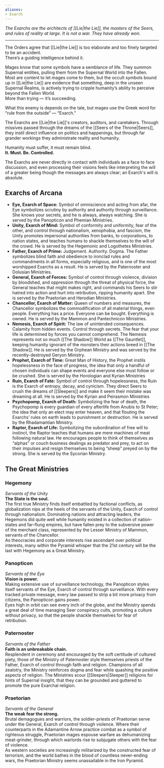 ```yaml
---
aliases:
- Exarch
---
```


_The Exarchs are the architects of [[Lie|the Lie]], the masters of the Seers, and rules of reality at large. It is not a war. They have already won._

---

The Orders agree that [[Lie|the Lie]] is too elaborate and too finely targeted to be an accident.\
There’s a guiding intelligence behind it.

Mages know that some symbols have a semblance of life. They summon Supernal entities, pulling them from the Supernal World into the Fallen.\
Most are content to let mages come to them, but the occult symbols bound up in [[Lie|the Lie]] are evidence that something, deep in the unseen Supernal Realms, is actively trying to cripple humanity’s ability to perceive beyond the Fallen World.\
More than trying — it’s succeeding.

What this enemy is depends on the tale, but mages use the Greek word for “rule from the outside” — “Exarch.”

The Exarchs are [[Lie|the Lie]]'s creators, auditors, and caretakers. Through missives passed through the dreams of the [[Seers of the Throne|Seers]], they instil direct influence on politics and happenings, but through far grander workings they administrate reality and humanity.

Humanity must suffer, it must remain blind.\
**It. Must. Be. Controlled.**

The Exarchs are never directly in contact with individuals as a face to face discussion, and even processing their visions feels like interpreting the will of a greater being though the messages are always clear; an Exarch's will is absolute.

## Exarchs of Arcana

- **Eye, Exarch of Space:** Symbol of omniscience and acting from afar, the Eye symbolizes scrutiny by authority and authority through surveillance. She knows your secrets, and he is always, always watching. She is served by the Panopticon and Phemian Ministries.
- **Unity, Exarch of Mind:** Symbol of conformity and uniformity, fear of the other, and control through nationalism, xenophobia, and fascism, the Unity promotes impersonal authorities from banks, to corporations, to nation states, and teaches humans to shackle themselves to the will of the crowd. He is served by the Hegemonic and Logothetes Ministries.
- **Father, Exarch of Prime:** Judgement. Authority. Dogma. The Father symbolizes blind faith and obedience to ironclad rules and commandments in all forms, especially religious, and is one of the most worshipped Exarchs as a result. He is served by the Paternoster and Dolusian Ministries.
- **General, Exarch of Forces:** Symbol of control through violence, division by bloodshed, and oppression through the threat of physical force, the General teaches that might makes right, and commands his Seers to stir hatred into action and hurt into retribution, ripping humanity apart. She is served by the Praetorian and Herodian Ministries.
- **Chancellor, Exarch of Matter:** Queen of numbers and measures, the Chancellor symbolizes the commodification of all material things, even people. Everything has a price. Everyone can be bought. Everything is owned. He is served by the Mammon and Pantechnicon Ministries.
- **Nemesis, Exarch of Spirit:** The law of unintended consequences. Calamity from hidden events. Control through secrets. The fear that your life is determined by forces you cannot comprehend. The Nemesis represents not so much [[The Shadow]] World as [[The Gauntlet]], keeping humanity ignorant of the monsters their actions breed in [[The Shadow]]. He is served by the Orphean Ministry and was served by the recently-destroyed Geryon Ministry.
- **Prophet, Exarch of Time:** Great Man of History, the Prophet instils hopelessness in the face of progress, the idea that only a handful of chosen individuals can shape events and everyone else must follow or be crushed. She is served by the Horologian and Kyrian Ministries
- **Ruin, Exarch of Fate:** Symbol of control through hopelessness, the Ruin is the Exarch of entropy, decay, and cynicism. They direct Seers to crush the dreams of [[Sleepers]] and make it seem their mistake was dreaming at all. He is served by the Kyrian and Peirasmon Ministries
- **Psychopomp, Exarch of Death:** Symbolizing the fear of death, the Psychopomp is every guardian of every afterlife from Anubis to St Peter; the idea that only an elect may enter heaven, and that flouting the Exarchs’ rules on earth leads to punishment or destruction. He is served by the Rhadamantian Ministry.
- **Raptor, Exarch of Life:** Symbolizing the subordination of free will to instinct, the Raptor teaches that humans are mere machines of meat following natural law. He encourages people to think of themselves as “alphas” or couch business dealings as predator and prey, to act on their impulses and resign themselves to being “sheep” preyed on by the strong. She is served by the Sycorian Ministry.

## The Great Ministries

### Hegemony

_Servants of the Unity_\
**The State is the soul.**\
The first true Ministry finds itself embattled by factional conflicts, as globalization nips at the heels of the servants of the Unity, Exarch of control through nationalism. Dominating nations and attracting leaders, the Hegemons did quite well while humanity existed in a collection of nation-states and far-flung empires, but have fallen prey to the subversive power of the merchant class, represented by the Lesser Ministry of Mammon, servants of the Chancellor.\
As theocracies and corporate interests rise ascendant over political interests, many within the Pyramid whisper that the 21st century will be the last with Hegemony as a Great Ministry.

### Panopticon

_Servants of the Eye_\
**Vision is power.**\
Making extensive use of surveillance technology, the Panopticon styles itself servants of the Eye, Exarch of control through surveillance. With every tracked private message, every law passed to strip a bit more privacy from citizens, the Panopticon gains power.\
Eyes high in orbit can see every inch of the globe, and the Ministry spends a great deal of time managing Seer conspiracy cults, promoting a culture without privacy, so that the people shackle themselves for fear of retribution.

### Paternoster

_Servants of the Father_\
**Faith is an unbreakable chain.**\
Resplendent in ceremony and encouraged by the soft certitude of cultured piety, those of the Ministry of Paternoster style themselves priests of the Father, Exarch of control through faith and religion. Champions of all zealotry, the Ministry reinforces dogma and fear while quashing the positive aspects of religion. The Ministries scour [[Sleepers|Sleeper]] religions for hints of Supernal insight, that they can be grounded and guttered to promote the pure Exarchal religion.

### Praetorian

_Servants of the General_\
**The weak fear the strong.**\
Brutal demagogues and warriors, the soldier-priests of Praetorian serve under the General, Exarch of control through violence. Where their counterparts in the Adamantine Arrow practice combat as a symbol of righteous struggle, Praetorian mages espouse warfare as dehumanizing meat-grinder, through which warlords rise to subjugate others with the fear of violence.\
As western societies are increasingly militarized by the constructed fear of terrorism, and the world bathes in the blood of countless never-ending wars, the Praetorian Ministry seems unassailable in the Iron Pyramid.
